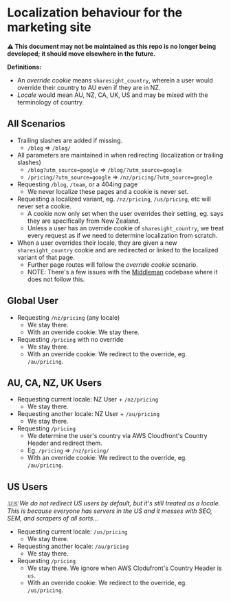 # Localization behaviour for the marketing site

**:warning: This document may not be maintained as this repo is no longer being developed; it should move elsewhere in the future.**

**Definitions:**
 - An _override cookie_ means `sharesight_country`, wherein a user would override their country to AU even if they are in NZ.
 - _Locale_ would mean AU, NZ, CA, UK, US and may be mixed with the terminology of country.

## All Scenarios

 * Trailing slashes are added if missing.
    * `/blog` => `/blog/`
 * All parameters are maintained in when redirecting (localization or trailing slashes)
    * `/blog?utm_source=google` => `/blog/?utm_source=google`
    * `/pricing/?utm_source=google` => `/nz/pricing/?utm_source=google`
 * Requesting `/blog`, `/team`, or a 404ing page
    * We never localize these pages and a cookie is never set.
 * Requesting a localized variant, eg. `/nz/pricing`, `/us/pricing`, etc will never set a cookie.
    * A cookie now only set when the user overrides their setting, eg. says they are specifically from New Zealand.
    * Unless a user has an override cookie of `sharesight_country`, we treat every request as if we need to determine localization from scratch.
 * When a user overrides their locale, they are given a new `sharesight_country` cookie and are redirected or linked to the localized variant of that page.
    * Further page routes will follow the _override cookie_ scenario.
    * NOTE: There's a few issues with the [Middleman](https://github.com/sharesight/www.sharesight.com) codebase where it does not follow this.

## Global User

 * Requesting `/nz/pricing` (any locale)
    * We stay there.
    * With an override cookie: We stay there.
 * Requesting `/pricing` with no override 
    * We stay there.
    * With an override cookie: We redirect to the override, eg. `/au/pricing`.

## AU, CA, NZ, UK Users

 * Requesting current locale: NZ User + `/nz/pricing`
    * We stay there.
 * Requesting another locale: NZ User + `/au/pricing`
    * We stay there.
 * Requesting `/pricing`
    * We determine the user's country via AWS Cloudfront's Country Header and redirect them.
    * Eg. `/pricing` => `/nz/pricing/`
    * With an override cookie: We redirect to the override, eg. `/au/pricing`.


## US Users

_:us: We do not redirect US users by default, but it's still treated as a locale.  This is because everyone has servers in the US and it messes with SEO, SEM, and scrapers of all sorts…_

 * Requesting current locale: `/us/pricing`
    * We stay there.
 * Requesting another locale: `/au/pricing`
    * We stay there.
 * Requesting `/pricing`
    * We stay there.  We ignore when AWS Clodufront's Country Header is `us`.
    * With an override cookie: We redirect to the override, eg. `/us/pricing`.
